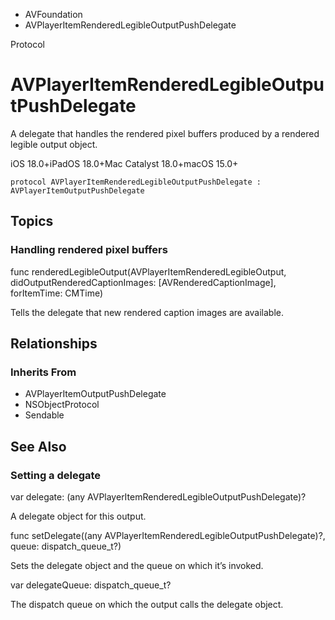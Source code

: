 

- AVFoundation
-  AVPlayerItemRenderedLegibleOutputPushDelegate 

Protocol

# AVPlayerItemRenderedLegibleOutputPushDelegate

A delegate that handles the rendered pixel buffers produced by a rendered legible output object.

iOS 18.0+iPadOS 18.0+Mac Catalyst 18.0+macOS 15.0+

``` source
protocol AVPlayerItemRenderedLegibleOutputPushDelegate : AVPlayerItemOutputPushDelegate
```

## Topics

### Handling rendered pixel buffers

func renderedLegibleOutput(AVPlayerItemRenderedLegibleOutput, didOutputRenderedCaptionImages: [AVRenderedCaptionImage], forItemTime: CMTime)

Tells the delegate that new rendered caption images are available.

## Relationships

### Inherits From

- AVPlayerItemOutputPushDelegate
- NSObjectProtocol
- Sendable

## See Also

### Setting a delegate

var delegate: (any AVPlayerItemRenderedLegibleOutputPushDelegate)?

A delegate object for this output.

func setDelegate((any AVPlayerItemRenderedLegibleOutputPushDelegate)?, queue: dispatch_queue_t?)

Sets the delegate object and the queue on which it’s invoked.

var delegateQueue: dispatch_queue_t?

The dispatch queue on which the output calls the delegate object.

